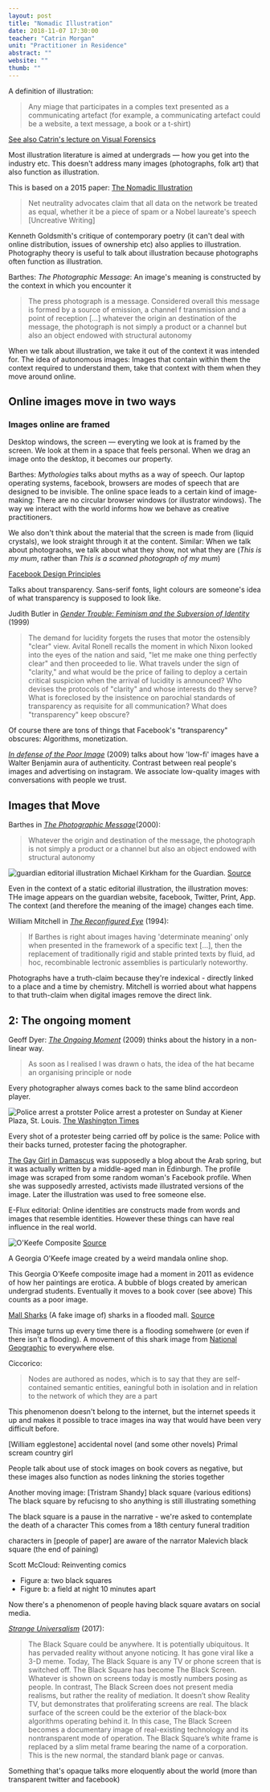 ```yaml
---
layout: post
title: "Nomadic Illustration"
date: 2018-11-07 17:30:00
teacher: "Catrin Morgan"
unit: "Practitioner in Residence"
abstract: ""
website: ""
thumb: ""
---
```


A definition of illustration:

> Any miage that participates in a comples text presented as a communicating artefact (for example, a communicating artefact could be a website, a text message, a book or a t-shirt)

[See also Catrin's lecture on Visual Forensics](http://www.maxkoehler.com/2018/visual-forensics/#october-19-2018)

Most illustration literature is aimed at undergrads — how you get into the industry etc. This doesn't address many images (photographs, folk art) that also function as illustration.

This is based on a 2015 paper: [The Nomadic Illustration](https://scholar.google.co.uk/scholar?cluster=6262916179018456262&hl=en&as_sdt=0,5)

> Net neutrality advocates claim that all data on the network be treated as equal, whether it be a piece of spam or a Nobel laureate's speech
> [Uncreative Writing]

Kenneth Goldsmith's critique of contemporary poetry (it can't deal with online distribution, issues of ownership etc) also applies to illustration. Photography theory is useful to talk about illustration because photographs often function as illustration.

Barthes: _The Photographic Message_: An image's meaning is constructed by the context in which you encounter it

> The press photograph is a message. Considered overall this message is formed by a source of emission, a channel f transmission and a point of reception […] whatever the origin an destination of the message, the photograph is not simply a product or a channel but also an object endowed with structural autonomy

When we talk about illustration, we take it out of the context it was intended for. The idea of autonomous images: Images that contain within them the context required to understand them, take that context with them when they move around online.

## Online images move in two ways

### Images online are framed

Desktop windows, the screen — everyting we look at is framed by the screen. We look at them in a space that feels personal. When we drag an image onto the desktop, it becomes our property.

Barthes: _Mythologies_ talks about myths as a way of speech. Our laptop operating systems, facebook, browsers are modes of speech that are designed to be invisible. The online space leads to a certain kind of image-making: There are no circular browser windows (or illustrator windows). The way we interact with the world informs how we behave as creative practitioners.

We also don't think about the material that the screen is made from (liquid crystals), we look straight through it at the content. Similar: When we talk about photograohs, we talk about what they show, not what they are (_This is my mum_, rather than _This is a scanned photograph of my mum_)

[Facebook Design Principles](https://www.facebook.com/notes/facebook-design/facebook-design-principles/118951047792/)

Talks about transparency. Sans-serif fonts, light colours are someone's idea of what transparency is supposed to look like.

Judith Butler in _[Gender Trouble: Feminism and the Subversion of Identity](https://selforganizedseminar.files.wordpress.com/2011/07/butler-gender_trouble.pdf)_ (1999)

> The demand for lucidity forgets the ruses that motor the ostensibly "clear" view. Avital Ronell recalls the moment in which Nixon looked into the eyes of the nation and said, "let me make one thing perfectly clear" and then proceeded to lie. What travels under the sign of "clarity," and what would be the price of failing to deploy a certain critical suspicion when the arrival of lucidity is announced? Who devises the protocols of "clarity" and whose interests do they serve? What is foreclosed by the insistence on parochial standards of transparency as requisite for all communication? What does "transparency" keep obscure?

Of course there are tons of things that Facebook's "transparency" obscures: Algorithms, monetization.

_[In defense of the Poor Image](https://www.e-flux.com/journal/10/61362/in-defense-of-the-poor-image/)_ (2009) talks about how 'low-fi' images have a Walter Benjamin aura of authenticity. Contrast between real people's images and advertising on instagram. We associate low-quality images with conversations with people we trust.

## Images that Move

Barthes in _[The Photographic Message](https://monoskop.org/images/5/59/Barthes_Photographic_Message.pdf)_(2000):

> Whatever the origin and destination of the message, the photograph is not simply a product or a channel but also an object endowed with structural autonomy

![guardian editorial illustration](/assets/notes/guardian.png)
Michael Kirkham for the Guardian. [Source](https://www.theguardian.com/money/2018/oct/10/shrinking-homes-affect-health-shoebox-britain)

Even in the context of a static editorial illustration, the illustration moves: THe image appears on the guardian website, facebook, Twitter, Print, App. The context (and therefore the meaning of the image) changes each time.

William Mitchell in _[The Reconfigured Eye](https://mitpress.mit.edu/books/reconfigured-eye)_ (1994):

> If Barthes is right about images having 'determinate meaning' only when presented in the framework of a specific text […], then the replacement of traditionally rigid and stable printed texts by fluid, ad hoc, recombinable lectronic assemblies is particularly noteworthy.

Photographs have a truth-claim because they're indexical - directly linked to a place and a time by chemistry. Mitchell is worried about what happens to that truth-claim when digital images remove the direct link.

## 2: The ongoing moment

Geoff Dyer: _[The Ongoing Moment]()_ (2009) thinks about the history in a non-linear way.

> As soon as I realised I was drawn o hats, the idea of the hat became an organising principle or node

Every photographer always comes back to the same blind accordeon player.

![Police arrest a protster](/assets/notes/protestor.jpg)
Police arrest a protester on Sunday at Kiener Plaza, St. Louis. [The Washington Times](https://www.washingtontimes.com/news/2014/dec/1/david-brooks-columnist-whites-have-to-go-the-extra/)

Every shot of a protester being carried off by police is the same: Police with their backs turned, protester facing the photographer.

[The Gay Girl in Damascus](https://www.newyorker.com/books/page-turner/how-to-hoax-yourself-gay-girl-in-damascus) was supposedly a blog about the Arab spring, but it was actually written by a middle-aged man in Edinburgh. The profile image was scraped from some random woman's Facebook profile. When she was supposedly arrested, activists made illustrated versions of the image. Later the illustration was used to free someone else.

E-Flux editorial: Online identities are constructs made from words and images that resemble identities. However these things can have real influence in the real world.

![O'Keefe Composite](/assets/notes/o-keefe-cover.jpg)
[Source](https://broadviewpress.com/product/contemporary-feminist-theory-and-activism/?ph=9aca224f1207703b2563bc35#tab-description)

A Georgia O'Keefe image created by a weird mandala online shop.

This Georgia O'Keefe composite image had a moment in 2011 as evidence of how her paintings are erotica. A bubble of blogs created by american undergrad students. Eventually it moves to a book cover (see above) This counts as a poor image.

[Mall Sharks](/assets/notes/mall-shark.jpg)
(A fake image of) sharks in a flooded mall. [Source](https://www.internetmarketinginc.com/blog/collapse-of-shark-tanks-in-scientific-center-in-kuwait/)

This image turns up every time there is a flooding somehwere (or even if there isn't a flooding). A movement of this shark image from [National Geographic](https://www.nationalgeographic.com/animals/2018/07/great-white-shark-meme-news-photography-animals-peschak/) to everywhere else.

Ciccorico:

> Nodes are authored as nodes, which is to say that they are self-contained semantic entities, eaningful both in isolation and in relation to the network of which they are a part

This phenomenon doesn't belong to the internet, but the internet speeds it up and makes it possible to trace images ina way that would have been very difficult before.

[William egglestone]
accidental novel (and some other novels)
Primal scream country girl

People talk about use of stock images on book covers as negative, but these images also function as nodes linkning the stories together

Another moving image:
[Tristram Shandy] black square (various editions)
The black square by refucisng to sho anything is still illustrating something

The black square is a pause in the narrative - we're asked to contemplate the death of a character
This comes from a 18th century funeral tradition

characters in [people of paper] are aware of the narrator
Malevich black square (the end of paining)

Scott McCloud: Reinventing comics

- Figure a: two black squares
- Figure b: a field at night 10 minutes apart

Now there's a phenomenon of people having black square avatars on social media.

_[Strange Universalism](https://www.e-flux.com/journal/86/162860/editorial-strange-universalism/)_ (2017):

> The Black Square could be anywhere. It is potentially ubiquitous. It has pervaded reality without anyone noticing. It has gone viral like a 3-D meme. Today, The Black Square is any TV or phone screen that is switched off. The Black Square has become The Black Screen. Whatever is shown on screens today is mostly numbers posing as people. In contrast, The Black Screen does not present media realisms, but rather the reality of mediation. It doesn’t show Reality TV, but demonstrates that proliferating screens are real. The black surface of the screen could be the exterior of the black-box algorithms operating behind it. In this case, The Black Screen becomes a documentary image of real-existing technology and its nontransparent mode of operation. The Black Square’s white frame is replaced by a slim metal frame bearing the name of a corporation. This is the new normal, the standard blank page or canvas.

Something that's opaque talks more eloquently about the world (more than transparent twitter and facebook)
